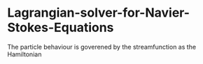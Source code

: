 # Lagrangian-solver-for-Navier-Stokes-Equations
The particle behaviour is goverened by the streamfunction as the Hamiltonian
